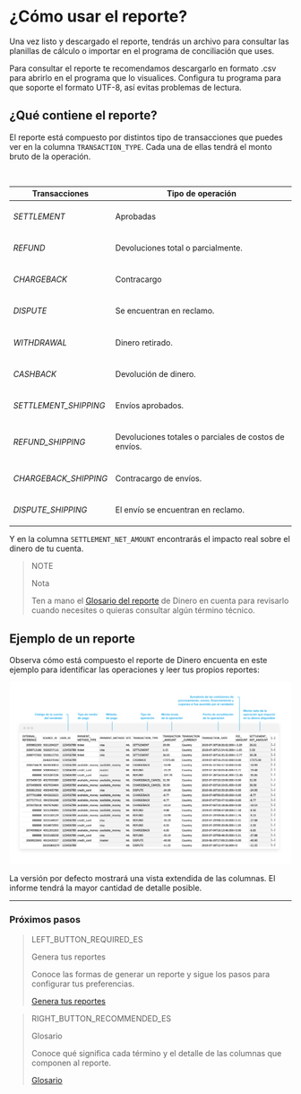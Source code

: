 
# ¿Cómo usar el reporte?

Una vez listo y descargado el reporte, tendrás un archivo para consultar las planillas de cálculo o importar en el programa de conciliación que uses.

Para consultar el reporte te recomendamos descargarlo en formato .csv para abrirlo en el programa que lo visualices. Configura tu programa para que soporte el formato UTF-8, así evitas problemas de lectura.

## ¿Qué contiene el reporte?

El reporte está compuesto por distintos tipo de transacciones que puedes ver en la columna `TRANSACTION_TYPE`. Cada una de ellas tendrá el monto bruto de la operación.

<br/>

| Transacciones | Tipo de operación |
| --- | --- |
| *SETTLEMENT* |<br/> Aprobadas<br/><br/>|
| *REFUND* |<br/> Devoluciones total o parcialmente.<br/><br/> |
| *CHARGEBACK* | <br/>Contracargo<br/><br/> |
| *DISPUTE* |<br/> Se encuentran en reclamo.<br/><br/>|
| *WITHDRAWAL* | <br/>Dinero retirado.<br/><br/>|
| *CASHBACK* | <br/> Devolución de dinero.<br/><br/> |
| *SETTLEMENT_SHIPPING* | <br/> Envíos aprobados.<br/><br/> |
| *REFUND_SHIPPING* | <br/> Devoluciones totales o parciales de costos de envíos.<br/><br/> |
| *CHARGEBACK_SHIPPING* | <br/> Contracargo de envíos.<br/><br/> |
| *DISPUTE_SHIPPING* | <br/> El envío se encuentran en reclamo.<br/><br/> |


Y en la columna `SETTLEMENT_NET_AMOUNT` encontrarás el impacto real sobre el dinero de tu cuenta.

> NOTE
>
> Nota 
>
> Ten a mano el [Glosario del reporte](https://www.mercadopago.com.ar/developers/es/guides/reports/account-money/glossary/) de Dinero en cuenta para revisarlo cuando necesites o quieras consultar algún término técnico.

## Ejemplo de un reporte

Observa cómo está compuesto el reporte de Dinero encuenta en este ejemplo para identificar las operaciones y leer tus propios reportes:


![Reporte de dinero en cuenta Ejemplos Mercado Pago](/images/manage-account/reports/example-settlement-es.png)

La versión por defecto mostrará una vista extendida de las columnas. El informe tendrá la mayor cantidad de detalle posible.

<hr/>

### Próximos pasos

> LEFT_BUTTON_REQUIRED_ES
>
> Genera tus reportes
>
> Conoce las formas de generar un reporte y sigue los pasos para configurar tus preferencias.
>
> [Genera tus reportes](https://www.mercadopago.com.ar/developers/es/guides/reports/account-money/generate/)

> RIGHT_BUTTON_RECOMMENDED_ES
>
> Glosario
>
> Conoce qué significa cada término y el detalle de las columnas que componen al reporte.
>
> [Glosario](https://www.mercadopago.com.ar/developers/es/guides/reports/account-money/glossary/)

